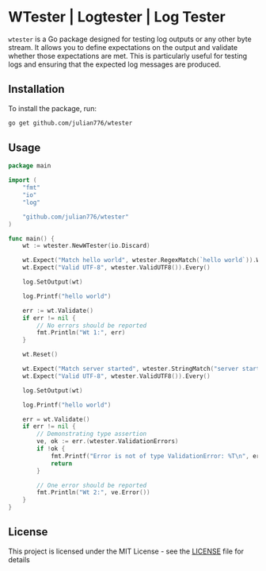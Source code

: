 # WTester | Logtester | Log Tester

`wtester` is a Go package designed for testing log outputs or any other byte stream. It allows you to define expectations on the output and validate whether those expectations are met. This is particularly useful for testing logs and ensuring that the expected log messages are produced.

## Installation

To install the package, run:

```sh
go get github.com/julian776/wtester
```

## Usage

```go
package main

import (
    "fmt"
    "io"
    "log"

    "github.com/julian776/wtester"
)

func main() {
    wt := wtester.NewWTester(io.Discard)

    wt.Expect("Match hello world", wtester.RegexMatch(`hello world`)).WithMax(1).WithMin(1)
    wt.Expect("Valid UTF-8", wtester.ValidUTF8()).Every()

    log.SetOutput(wt)

    log.Printf("hello world")

    err := wt.Validate()
    if err != nil {
        // No errors should be reported
        fmt.Println("Wt 1:", err)
    }

    wt.Reset()

    wt.Expect("Match server started", wtester.StringMatch("server started\n", true)).WithMax(1).WithMin(1)
    wt.Expect("Valid UTF-8", wtester.ValidUTF8()).Every()

    log.SetOutput(wt)

    log.Printf("hello world")

    err = wt.Validate()
    if err != nil {
        // Demonstrating type assertion
        ve, ok := err.(wtester.ValidationErrors)
        if !ok {
            fmt.Printf("Error is not of type ValidationError: %T\n", err)
            return
        }

        // One error should be reported
        fmt.Println("Wt 2:", ve.Error())
    }
}
```

## License

This project is licensed under the MIT License - see the [LICENSE](LICENSE) file for details
